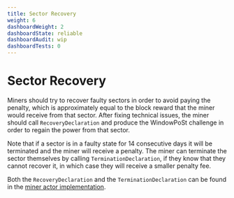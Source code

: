 ```yaml
---
title: Sector Recovery
weight: 6
dashboardWeight: 2
dashboardState: reliable
dashboardAudit: wip
dashboardTests: 0
---
```


# Sector Recovery

Miners should try to recover faulty sectors in order to avoid paying the penalty, which is approximately equal to the block reward that the miner would receive from that sector. After fixing technical issues, the miner should call `RecoveryDeclaration` and produce the WindowPoSt challenge in order to regain the power from that sector.

Note that if a sector is in a faulty state for 14 consecutive days it will be terminated and the miner will receive a penalty. The miner can terminate the sector themselves by calling `TerminationDeclaration`, if they know that they cannot recover it, in which case they will receive a smaller penalty fee.

Both the `RecoveryDeclaration` and the `TerminationDeclaration` can be found in the [miner actor implementation](https://github.com/filecoin-project/specs-actors/blob/master/actors/builtin/miner/miner_actor.go).
